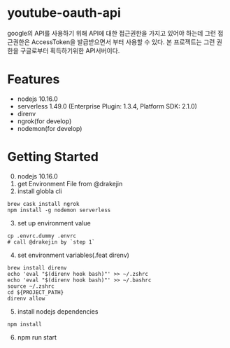 # youtube-oauth-api
google의 API를 사용하기 위해 API에 대한 접근권한을 가지고 있어야 하는데
그런 접근권한은 AccessToken을 발급받으면서 부터 사용할 수 있다.
본 프로젝트는 그런 권한을 구글로부터 획득하기위한 API서버이다.

# Features
- nodejs 10.16.0
- serverless 1.49.0 (Enterprise Plugin: 1.3.4, Platform SDK: 2.1.0)
- direnv
- ngrok(for develop)
- nodemon(for develop)

# Getting Started

0. nodejs 10.16.0
1. get Environment File from @drakejin
2. install globla cli

```
brew cask install ngrok
npm install -g nodemon serverless
```

3. set up environment value

```
cp .envrc.dummy .envrc
# call @drakejin by `step 1`
```

4. set environment variables(.feat direnv)

```
brew install direnv
echo 'eval "$(direnv hook bash)"' >> ~/.zshrc
echo 'eval "$(direnv hook bash)"' >> ~/.bashrc
source ~/.zshrc
cd ${PROJECT_PATH}
direnv allow
```

5. install nodejs dependencies

```
npm install
```

6. npm run start
